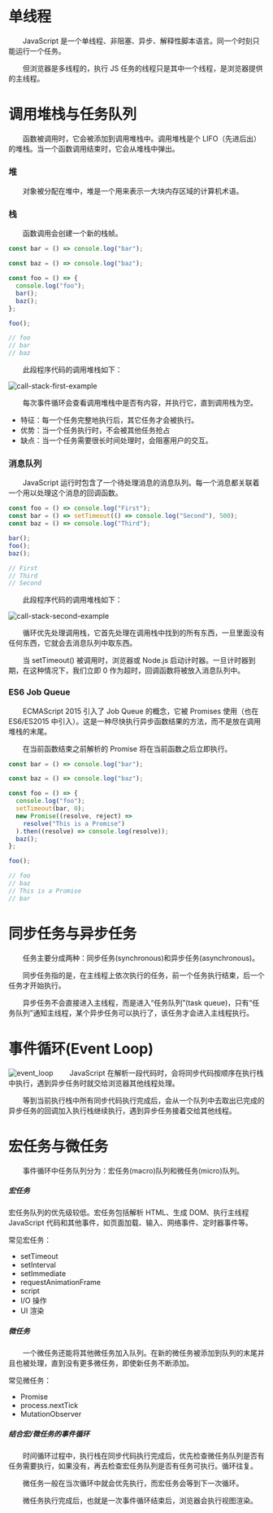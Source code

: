 # 单线程

&emsp;&emsp;JavaScript 是一个单线程、非阻塞、异步、解释性脚本语言。同一个时刻只能运行一个任务。

&emsp;&emsp;但浏览器是多线程的，执行 JS 任务的线程只是其中一个线程，是浏览器提供的主线程。

# 调用堆栈与任务队列

&emsp;&emsp;函数被调用时，它会被添加到调用堆栈中。调用堆栈是个 LIFO（先进后出）的堆栈。当一个函数调用结束时，它会从堆栈中弹出。

### 堆

&emsp;&emsp;对象被分配在堆中，堆是一个用来表示一大块内存区域的计算机术语。

### 栈

&emsp;&emsp;函数调用会创建一个新的栈帧。

```js
const bar = () => console.log("bar");

const baz = () => console.log("baz");

const foo = () => {
  console.log("foo");
  bar();
  baz();
};

foo();

// foo
// bar
// baz
```

&emsp;&emsp;此段程序代码的调用堆栈如下：

![call-stack-first-example](./img/call-stack-first-example.png)

&emsp;&emsp;每次事件循环会查看调用堆栈中是否有内容，并执行它，直到调用栈为空。

- 特征：每一个任务完整地执行后，其它任务才会被执行。
- 优势：当一个任务执行时，不会被其他任务抢占
- 缺点：当一个任务需要很长时间处理时，会阻塞用户的交互。

### 消息队列

&emsp;&emsp;JavaScript 运行时包含了一个待处理消息的消息队列。每一个消息都关联着一个用以处理这个消息的回调函数。

```js
const foo = () => console.log("First");
const bar = () => setTimeout(() => console.log("Second"), 500);
const baz = () => console.log("Third");

bar();
foo();
baz();

// First
// Third
// Second
```

&emsp;&emsp;此段程序代码的调用堆栈如下：

![call-stack-second-example](./img/call-stack-second-example.gif)

&emsp;&emsp;循环优先处理调用栈，它首先处理在调用栈中找到的所有东西，一旦里面没有任何东西，它就会去消息队列中取东西。

&emsp;&emsp;当 setTimeout() 被调用时，浏览器或 Node.js 启动计时器。一旦计时器到期，在这种情况下，我们立即 0 作为超时，回调函数将被放入消息队列中。

### ES6 Job Queue

&emsp;&emsp;ECMAScript 2015 引入了 Job Queue 的概念，它被 Promises 使用（也在 ES6/ES2015 中引入）。这是一种尽快执行异步函数结果的方法，而不是放在调用堆栈的末尾。

&emsp;&emsp;在当前函数结束之前解析的 Promise 将在当前函数之后立即执行。

```js
const bar = () => console.log("bar");

const baz = () => console.log("baz");

const foo = () => {
  console.log("foo");
  setTimeout(bar, 0);
  new Promise((resolve, reject) =>
    resolve("This is a Promise")
  ).then((resolve) => console.log(resolve));
  baz();
};

foo();

// foo
// baz
// This is a Promise
// bar
```

# 同步任务与异步任务

&emsp;&emsp;任务主要分成两种：同步任务(synchronous)和异步任务(asynchronous)。

&emsp;&emsp;同步任务指的是，在主线程上依次执行的任务，前一个任务执行结束，后一个任务才开始执行。

&emsp;&emsp;异步任务不会直接进入主线程，而是进入“任务队列”(task queue)，只有“任务队列”通知主线程，某个异步任务可以执行了，该任务才会进入主线程执行。

# 事件循环(Event Loop)

![event_loop](./img/event_loop.gif)
&emsp;&emsp;JavaScript 在解析一段代码时，会将同步代码按顺序在执行栈中执行，遇到异步任务时就交给浏览器其他线程处理。

&emsp;&emsp;等到当前执行栈中所有同步代码执行完成后，会从一个队列中去取出已完成的异步任务的回调加入执行栈继续执行，遇到异步任务接着交给其他线程。

# 宏任务与微任务

&emsp;&emsp;事件循环中任务队列分为：宏任务(macro)队列和微任务(micro)队列。

##### 宏任务

宏任务队列的优先级较低。宏任务包括解析 HTML、生成 DOM、执行主线程 JavaScript 代码和其他事件，如页面加载、输入、网络事件、定时器事件等。

常见宏任务：

- setTimeout
- setInterval
- setImmediate
- requestAnimationFrame
- script
- I/O 操作
- UI 渲染

##### 微任务

&emsp;&emsp;一个微任务还能将其他微任务加入队列。在新的微任务被添加到队列的末尾并且也被处理，直到没有更多微任务，即使新任务不断添加。

常见微任务：

- Promise
- process.nextTick
- MutationObserver

##### 结合宏/微任务的事件循环

&emsp;&emsp;时间循环过程中，执行栈在同步代码执行完成后，优先检查微任务队列是否有任务需要执行，如果没有，再去检查宏任务队列是否有任务可执行。循环往复。

&emsp;&emsp;微任务一般在当次循环中就会优先执行，而宏任务会等到下一次循环。

&emsp;&emsp;微任务执行完成后，也就是一次事件循环结束后，浏览器会执行视图渲染。
